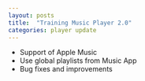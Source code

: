 ```yaml
---
layout: posts
title:  "Training Music Player 2.0"
categories: player update
---
```

- Support of Apple Music
- Use global playlists from Music App
- Bug fixes and improvements
